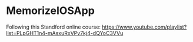 # MemorizeIOSApp

Following this Standford online course: https://www.youtube.com/playlist?list=PLpGHT1n4-mAsxuRxVPv7kj4-dQYoC3VVu
